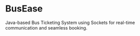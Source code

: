 # BusEase
Java-based Bus Ticketing System using Sockets for real-time communication and seamless booking.
